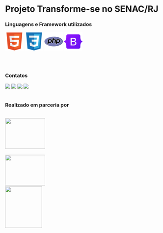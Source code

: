  <h1>Projeto Transforme-se no SENAC/RJ</h1>


<div style="display: inline_block">
 <h3>Linguagens e Framework utilizados</h3>
  <img align="center" alt="HTML" height="60" width="60" src="https://raw.githubusercontent.com/devicons/devicon/master/icons/html5/html5-original.svg">
 
  <img align="center" alt="CSS" height="60" width="60" src="https://raw.githubusercontent.com/devicons/devicon/master/icons/css3/css3-original.svg">
 
  <img align="center" alt="PHP" height="60" width="60" src="https://raw.githubusercontent.com/devicons/devicon/master/icons/php/php-original.svg">
  
  <img align="center" alt="PHP" height="60" width="60" src="https://raw.githubusercontent.com/devicons/devicon/master/icons/bootstrap/bootstrap-original.svg">
</div>
 
</br></br>

 
<div>
 <h3>Contatos</h3>
   <a href="https://www.linkedin.com/in/marcos-antonio-906298245/" target="_blank"><img src="https://img.shields.io/badge/-LinkedIn-%230077B5?style=for-the-badge&logo=linkedin&logoColor=white"></a>
   <a href="https://www.instagram.com/marcos__antony7/" target="_blank"><img src="https://img.shields.io/badge/-Instagram-%23E4405F?style=for-the-badge&logo=instagram&logoColor=white"></a>
   <a href="https://wa.me/5521964986068" target="_blank"><img src="https://img.shields.io/badge/WhatsApp-%1000?style=for-the-badge&logo=whatsapp&logoColor=white"></a>
   <a href = "mailto:marcosantony.asp@gmail.com"><img src="https://img.shields.io/badge/-Gmail-red?style=for-the-badge&logo=gmail&logoColor=white"></a>
</div>

</br>

<div>
  <h3>Realizado em parceria por </h3>
</br>
   <a href="https://gerandofalcoes.com/" target="_blank">
    <img src="https://cvee2f.p3cdn1.secureserver.net/wp-content/uploads/2022/03/logosite-gerandofalcoes.png" style="width:130px; height:100px;">
   </a>
</br></br>
   <a href="https://www.serasaexperian.com.br/" target="_blank">
   <img src="https://www.serasaexperian.com.br/images-cms/wp-content/uploads/2022/08/logo-serasa-experian-color-1.png.webp" style="width:130px; height:100px;">
   </a>
</br>
   <a href="https://www.senac.com.br/" target="_blank">
   <img src="https://logodownload.org/wp-content/uploads/2014/10/senac-logo-0-2048x2048.png" style="width:120px; height:135px;">
   </a>
</div> 


